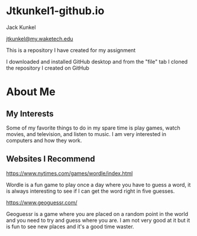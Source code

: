 # Jtkunkel1-github.io

Jack Kunkel 

jtkunkel@my.waketech.edu

This is a repository I have created for my assignment

I downloaded and installed GitHub desktop and from the "file" tab I cloned the repository I created on GitHub 

# About Me

## My Interests
Some of my favorite things to do in my spare time is play games, watch movies, and television, and listen to music. I am very interested in computers and how they work.
## Websites I Recommend
https://www.nytimes.com/games/wordle/index.html 

Wordle is a fun game to play once a day where you have to guess a word, it is always interesting to see if I can get the word right in five guesses.

https://www.geoguessr.com/ 

Geoguessr is a game where you are placed on a random point in the world and you need to try and guess where you are. I am not very good at it but it is fun to see new places and it's a good time waster.
